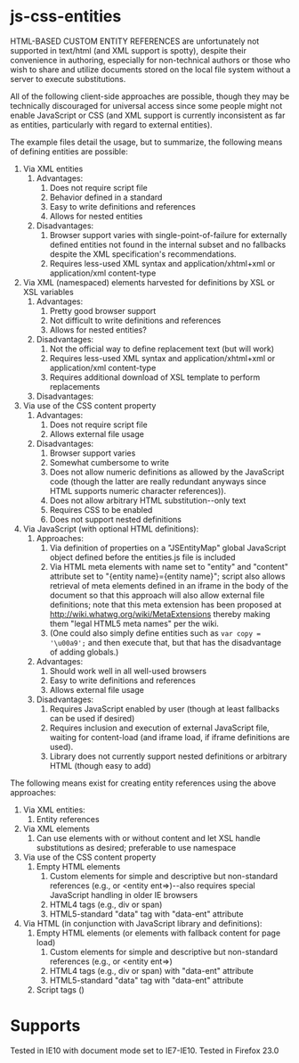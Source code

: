 # js-css-entities

HTML-BASED CUSTOM ENTITY REFERENCES are unfortunately not supported in 
text/html (and XML support is spotty), despite their convenience in
authoring, especially for non-technical authors or those who wish to
share and utilize documents stored on the local file system without
a server to execute substitutions.

All of the following client-side approaches are possible, though they may be
technically discouraged for universal access since some people might not 
enable JavaScript or CSS (and XML support is currently inconsistent as 
far as entities, particularly with regard to external entities).

The example files detail the usage, but to summarize, the following means of
defining entities are possible:

1. Via XML entities
    1. Advantages:
        1. Does not require script file
        1. Behavior defined in a standard
        1. Easy to write definitions and references
        1. Allows for nested entities
    1. Disadvantages:
        1. Browser support varies with single-point-of-failure for 
            externally defined entities not found in the internal
            subset and no fallbacks despite the XML specification's
            recommendations.
        1. Requires less-used XML syntax and application/xhtml+xml 
            or application/xml content-type
1. Via XML (namespaced) elements harvested for definitions by 
    XSL or XSL variables
    1. Advantages:
        1. Pretty good browser support
        1. Not difficult to write definitions and references
        1. Allows for nested entities?
    1. Disadvantages:
        1. Not the official way to define replacement text (but will work)
        1. Requires less-used XML syntax and application/xhtml+xml 
            or application/xml content-type
        1. Requires additional download of XSL template to 
            perform replacements
    1. Disadvantages:
1. Via use of the CSS content property
    1. Advantages: 
        1. Does not require script file
        1. Allows external file usage
    1. Disadvantages:
        1. Browser support varies
        1. Somewhat cumbersome to write
        1. Does not allow numeric definitions as allowed by the JavaScript 
            code (though the latter are really redundant anyways since HTML 
            supports numeric character references)).
        1. Does not allow arbitrary HTML substitution--only text
        1. Requires CSS to be enabled
        1. Does not support nested definitions
1. Via JavaScript (with optional HTML definitions):
    1. Approaches:
        1. Via definition of properties on a "JSEntityMap" global JavaScript 
            object defined before the entities.js file is included
        1. Via HTML meta elements with name set to "entity" and "content" 
            attribute set to "{entity name}={entity name}"; script also
            allows retrieval of meta elements defined in an iframe in the
            body of the document so that this approach will also allow 
            external file definitions; note that this meta extension has
            been proposed at http://wiki.whatwg.org/wiki/MetaExtensions 
            thereby making them "legal HTML5 meta names" per the wiki.
        1. (One could also simply define entities such as `var copy = '\u00a9';`
            and then execute that, but that has the disadvantage of adding globals.)
    1. Advantages:
        1. Should work well in all well-used browsers
        1. Easy to write definitions and references
        1. Allows external file usage
    1. Disadvantages:
        1. Requires JavaScript enabled by user (though at least fallbacks 
            can be used if desired)
        1. Requires inclusion and execution of external JavaScript file,
            waiting for content-load (and iframe load, if iframe definitions 
            are used).
        1. Library does not currently support nested definitions or 
            arbitrary HTML (though easy to add)

The following means exist for creating entity references using the above
approaches:

1. Via XML entities:
    1. Entity references
1. Via XML elements
    1. Can use elements with or without content and let XSL handle
        substitutions as desired; preferable to use namespace
1. Via use of the CSS content property
    1. Empty HTML elements
        1. Custom elements for simple and descriptive but non-standard 
            references (e.g.,  or <entity ent=>)--also requires special 
            JavaScript handling in older IE browsers
        1. HTML4 tags (e.g., div or span)
        1. HTML5-standard "data" tag with "data-ent" attribute
1. Via HTML (in conjunction with JavaScript library and definitions):
    1. Empty HTML elements (or elements with fallback content for
        page load)
        1. Custom elements for simple and descriptive but non-standard 
            references (e.g., <entity> or <entity ent=>)
        1. HTML4 tags (e.g., div or span) with "data-ent" attribute
        1. HTML5-standard "data" tag with "data-ent" attribute
    1. Script tags (<script>e('{entity name}')</script>)

# Supports

Tested in IE10 with document mode set to IE7-IE10. Tested in Firefox 23.0